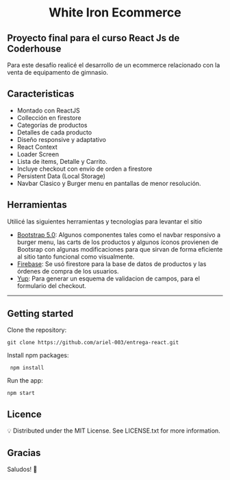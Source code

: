 <h1 align="center"> White Iron Ecommerce</h1>

## Proyecto final para el curso React Js de Coderhouse

Para este desafío realicé el desarrollo de un ecommerce relacionado con la venta de equipamento de gimnasio.

## Caracteristicas

- Montado con ReactJS
- Collección en firestore
- Categorías de productos
- Detalles de cada producto
- Diseño responsive y adaptativo
- React Context
- Loader Screen
- Lista de items, Detalle y Carrito.
- Incluye checkout con envío de orden a firestore
- Persistent Data (Local Storage)
- Navbar Clasico y Burger menu en pantallas de menor resolución.

## Herramientas

Utilicé las siguientes herramientas y tecnologías para levantar el sitio

- [Bootstrap 5.0](https://github.com/twbs/bootstrap):
  Algunos componentes tales como el navbar responsivo a burger menu, las carts de los productos y algunos íconos provienen de Bootsrap con algunas modificaciones para que sirvan de forma eficiente al sitio tanto funcional como visualmente.
- [Firebase](https://github.com/firebase/):
  Se usó firestore para la base de datos de productos y las órdenes de compra de los usuarios.
- [Yup](https://github.com/jquense/yup): Para generar un esquema de validacion de campos, para el formulario del checkout.

---

## Getting started

Clone the repository:

```
git clone https://github.com/ariel-003/entrega-react.git
```

Install npm packages:

```
 npm install
```

Run the app:

```
npm start
```

## Licence

💡 Distributed under the MIT License. See LICENSE.txt for more information.


## Gracias

Saludos! 💛

